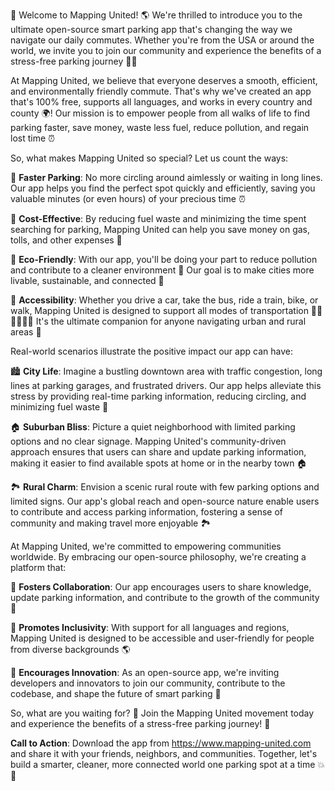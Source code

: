 🚨 Welcome to Mapping United! 🌎 We're thrilled to introduce you to the ultimate open-source smart parking app that's changing the way we navigate our daily commutes. Whether you're from the USA or around the world, we invite you to join our community and experience the benefits of a stress-free parking journey 🚗💨

At Mapping United, we believe that everyone deserves a smooth, efficient, and environmentally friendly commute. That's why we've created an app that's 100% free, supports all languages, and works in every country and county 🌍! Our mission is to empower people from all walks of life to find parking faster, save money, waste less fuel, reduce pollution, and regain lost time ⏰

So, what makes Mapping United so special? Let us count the ways:

🔹 **Faster Parking**: No more circling around aimlessly or waiting in long lines. Our app helps you find the perfect spot quickly and efficiently, saving you valuable minutes (or even hours) of your precious time ⏰

🔹 **Cost-Effective**: By reducing fuel waste and minimizing the time spent searching for parking, Mapping United can help you save money on gas, tolls, and other expenses 💸

🔹 **Eco-Friendly**: With our app, you'll be doing your part to reduce pollution and contribute to a cleaner environment 🌳 Our goal is to make cities more livable, sustainable, and connected 🌈

🔹 **Accessibility**: Whether you drive a car, take the bus, ride a train, bike, or walk, Mapping United is designed to support all modes of transportation 🚌🚂🏃‍♂️🚶‍♀️ It's the ultimate companion for anyone navigating urban and rural areas 🌆

Real-world scenarios illustrate the positive impact our app can have:

🏙️ **City Life**: Imagine a bustling downtown area with traffic congestion, long lines at parking garages, and frustrated drivers. Our app helps alleviate this stress by providing real-time parking information, reducing circling, and minimizing fuel waste 🌆

🏠 **Suburban Bliss**: Picture a quiet neighborhood with limited parking options and no clear signage. Mapping United's community-driven approach ensures that users can share and update parking information, making it easier to find available spots at home or in the nearby town 🏠

🏞️ **Rural Charm**: Envision a scenic rural route with few parking options and limited signs. Our app's global reach and open-source nature enable users to contribute and access parking information, fostering a sense of community and making travel more enjoyable 🏞️

At Mapping United, we're committed to empowering communities worldwide. By embracing our open-source philosophy, we're creating a platform that:

🔹 **Fosters Collaboration**: Our app encourages users to share knowledge, update parking information, and contribute to the growth of the community 🤝

🔹 **Promotes Inclusivity**: With support for all languages and regions, Mapping United is designed to be accessible and user-friendly for people from diverse backgrounds 🌎

🔹 **Encourages Innovation**: As an open-source app, we're inviting developers and innovators to join our community, contribute to the codebase, and shape the future of smart parking 🚀

So, what are you waiting for? 🤔 Join the Mapping United movement today and experience the benefits of a stress-free parking journey! 🎉

**Call to Action**: Download the app from https://www.mapping-united.com and share it with your friends, neighbors, and communities. Together, let's build a smarter, cleaner, more connected world one parking spot at a time 💥🌟